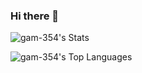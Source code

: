 ### Hi there 👋

![gam-354's Stats](https://github-readme-stats.vercel.app/api?username=gam-354&theme=ambient_gradient&show_icons=true&hide_border=false&count_private=false&rank_icon=github)

![gam-354's Top Languages](https://github-readme-stats.vercel.app/api/top-langs/?username=gam-354&theme=default&show_icons=true&hide_border=false&layout=compact)


<!--
**gam-354/gam-354** is a ✨ _special_ ✨ repository because its `README.md` (this file) appears on your GitHub profile.

Here are some ideas to get you started:

- 🔭 I’m currently working on ...
- 🌱 I’m currently learning ...
- 👯 I’m looking to collaborate on ...
- 🤔 I’m looking for help with ...
- 💬 Ask me about ...
- 📫 How to reach me: ...
- 😄 Pronouns: ...
- ⚡ Fun fact: ...
-->

